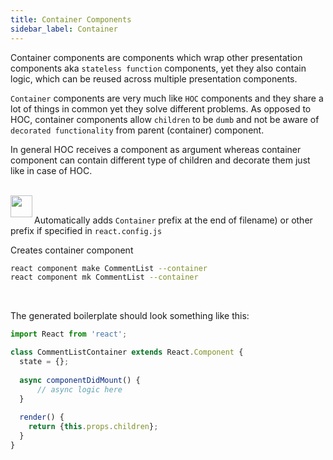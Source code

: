 ```yaml
---
title: Container Components
sidebar_label: Container
---
```


Container components are components which wrap other presentation components aka `stateless function`
components, yet they also contain logic, which can be reused across multiple presentation components.

`Container` components are very much like `HOC` components and they share a lot of things in
common yet they solve different problems. As opposed to HOC, container components
allow `children` to be `dumb` and not be aware of `decorated functionality` from parent (container)
component.

In general HOC receives a component as argument whereas container component
can contain different type of children and decorate them just like in case of HOC.

<br/>

<img align="left" src="https://cdn.rawgit.com/steevehook/react-devcli/5ef47b56/icons/markers/draft.svg" height="35px">
<br/>

Automatically adds `Container` prefix at the end of filename)
or other prefix if specified in `react.config.js`

Creates container component

```bash
react component make CommentList --container
react component mk CommentList --container
```

<br/>

The generated boilerplate should look something like this:

```jsx
import React from 'react';

class CommentListContainer extends React.Component {
  state = {};
  
  async componentDidMount() {
      // async logic here
  }
  
  render() {
    return {this.props.children};
  }
}
```
